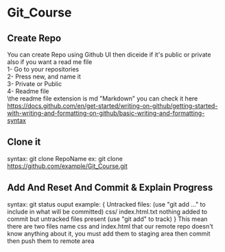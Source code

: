 # Git_Course

## Create Repo
You can create Repo using Github UI then diceide if it's public or private also if you want a read me file\
1- Go to your repositories\
2- Press new, and name it\
3- Private or Public\
4- Readme file\
\the readme file extension is md "Markdown" you can check it here 
https://docs.github.com/en/get-started/writing-on-github/getting-started-with-writing-and-formatting-on-github/basic-writing-and-formatting-syntax

## Clone it
syntax: git clone RepoName
ex: git clone https://github.com/example/Git_Course.git

## Add And Reset And Commit & Explain Progress
syntax: git status
ouput example:
{
Untracked files:
  (use "git add <file>..." to include in what will be committed)
        css/
        index.html.txt
nothing added to commit but untracked files present (use "git add" to track)
}
This mean there are two files name css and index.html that our remote repo doesn't know anything about it,
you must add them to staging area then commit then push them to remote area
